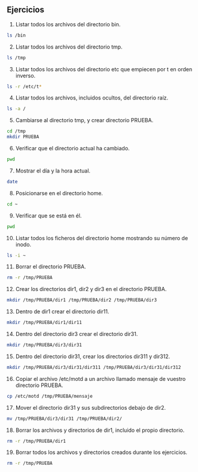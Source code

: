 ## Ejercicios

1. Listar todos los archivos del directorio bin.
```bash
ls /bin
```
2. Listar todos los archivos del directorio tmp.
```bash
ls /tmp
```
3. Listar todos los archivos del directorio etc que empiecen por t en orden inverso.
```bash
ls -r /etc/t*
```
4. Listar todos los archivos, incluidos ocultos, del directorio raíz.
```bash
ls -a /
```
5. Cambiarse al directorio tmp, y crear directorio PRUEBA.
```bash
cd /tmp
mkdir PRUEBA
```
6. Verificar que el directorio actual ha cambiado.
```bash
pwd
```
7. Mostrar el día y la hora actual.
```bash
date
```
8. Posicionarse en el directorio home.
```bash
cd ~
```
9. Verificar que se está en él.
```bash
pwd
```
10. Listar todos los ficheros del directorio home mostrando su número de inodo.
```bash
ls -i ~
```
11. Borrar el directorio PRUEBA.
```bash
rm -r /tmp/PRUEBA
```
12. Crear los directorios dir1, dir2 y dir3 en el directorio PRUEBA.
```bash
mkdir /tmp/PRUEBA/dir1 /tmp/PRUEBA/dir2 /tmp/PRUEBA/dir3
```
13. Dentro de dir1 crear el directorio dir11.
```bash
mkdir /tmp/PRUEBA/dir1/dir11
```
14. Dentro del directorio dir3 crear el directorio dir31.
```bash
mkdir /tmp/PRUEBA/dir3/dir31
```
15. Dentro del directorio dir31, crear los directorios dir311 y dir312.
```bash
mkdir /tmp/PRUEBA/dir3/dir31/dir311 /tmp/PRUEBA/dir3/dir31/dir312
```
16. Copiar el archivo /etc/motd a un archivo llamado mensaje de vuestro directorio PRUEBA.
```bash
cp /etc/motd /tmp/PRUEBA/mensaje
```
17. Mover el directorio dir31 y sus subdirectorios debajo de dir2.
```bash
mv /tmp/PRUEBA/dir3/dir31 /tmp/PRUEBA/dir2/
```
18. Borrar los archivos y directorios de dir1, incluido el propio directorio.
```bash
rm -r /tmp/PRUEBA/dir1
```
19. Borrar todos los archivos y directorios creados durante los ejercicios.
```bash
rm -r /tmp/PRUEBA
```